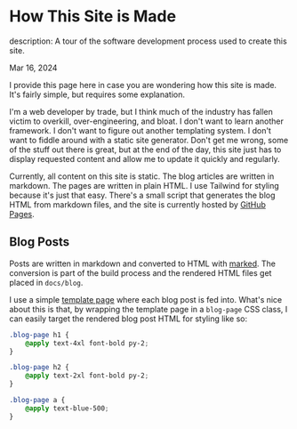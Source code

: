 # How This Site is Made

description: A tour of the software development process used to create this site.

Mar 16, 2024

I provide this page here in case you are wondering how this site is made. It's
fairly simple, but requires some explanation.

I'm a web developer by trade, but I think much of the industry has fallen victim
to overkill, over-engineering, and bloat. I don't want to learn another
framework. I don't want to figure out another templating system. I don't want to
fiddle around with a static site generator. Don't get me wrong, some of the
stuff out there is great, but at the end of the day, this site just has to
display requested content and allow me to update it quickly and regularly.

Currently, all content on this site is static. The blog articles are written in
markdown. The pages are written in plain HTML. I use Tailwind for styling
because it's just that easy. There's a small script that generates the blog HTML
from markdown files, and the site is currently hosted by [GitHub
Pages](https://pages.github.com/).

## Blog Posts

Posts are written in markdown and converted to HTML with
[marked](https://www.npmjs.com/package/marked). The conversion is part of the
build process and the rendered HTML files get placed in `docs/blog`.

I use a simple [template
page](https://github.com/LukeGeneva/l8a.dev/blob/master/blog-page.template.html)
where each blog post is fed into. What's nice about this is that, by wrapping
the template page in a `blog-page` CSS class, I can easily target the rendered
blog post HTML for styling like so:

```css
.blog-page h1 {
    @apply text-4xl font-bold py-2;
}

.blog-page h2 {
    @apply text-2xl font-bold py-2;
}

.blog-page a {
    @apply text-blue-500;
}
```

